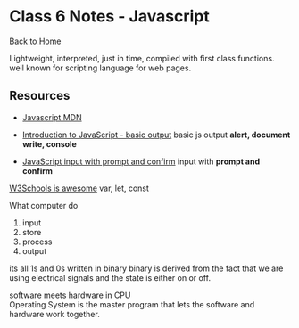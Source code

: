 # Class 6 Notes - Javascript

[Back to Home](../README.md)

Lightweight, interpreted, just in time, compiled with first class functions. well known for scripting language for web pages.

## Resources

* [Javascript MDN](https://developer.mozilla.org/en-US/docs/Web/JavaScript)
+ [Introduction to JavaScript - basic output](https://code-maven.com/introduction-to-javascript) basic js output **alert, document write, console**
* [JavaScript input with prompt and confirm](https://code-maven.com/javascript-input-with-prompt-and-confirm) input with **prompt and confirm**

[W3Schools is awesome](https://www.w3schools.com/js) var, let, const

What computer do
1. input
2. store
3. process
4. output

its all 1s and 0s
written in binary
binary is derived from the fact that we are using electrical signals and the state is either on or off.

software meets hardware in CPU  
Operating System is the master program that lets the software and hardware work together.
